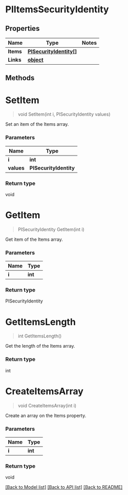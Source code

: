 # PIItemsSecurityIdentity

## Properties
Name | Type | Notes
------------ | ------------- | -------------
**Items** | **[**PISecurityIdentity[]**](../Model/PISecurityIdentity.md)**
**Links** | **[**object**](../Model/Object.md)**

## Methods

# **SetItem**
> void SetItem(int i, PISecurityIdentity values)

Set an item of the Items array.

### Parameters

Name | Type
------------- | -------------
 **i** | **int**
 **values** | **PISecurityIdentity**

### Return type

void


# **GetItem**
> PISecurityIdentity GetItem(int i)

Get item of the Items array.

### Parameters

Name | Type
------------- | -------------
 **i** | **int**

### Return type

PISecurityIdentity


# **GetItemsLength**
> int GetItemsLength()

Get the length of the Items array.


### Return type

int


# **CreateItemsArray**
> void CreateItemsArray(int i)

Create an array on the Items property.

### Parameters

Name | Type
------------- | -------------
 **i** | **int**

### Return type

void

[[Back to Model list]](../../README.md#documentation-for-models) [[Back to API list]](../../README.md#documentation-for-api-endpoints) [[Back to README]](../../README.md)
